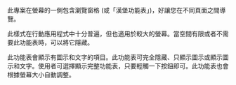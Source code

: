 ﻿此專案在螢幕的一側包含瀏覽窗格 (或「漢堡功能表」)，好讓您在不同頁面之間導覽。

此樣式在行動應用程式中十分普遍，但也適用於較大的螢幕。當空間有限或者不需要此功能表時，可以將它隱藏。

此功能表會顯示有圖示和文字的項目。此功能表可完全隱藏、只顯示圖示或顯示圖示和文字。使用者可選擇顯示完整功能表，只要輕觸一下按鈕即可。此功能表也會根據螢幕大小自動調整。
